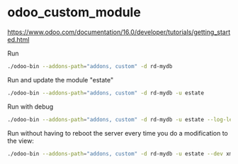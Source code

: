 # odoo_custom_module

https://www.odoo.com/documentation/16.0/developer/tutorials/getting_started.html

Run
```bash
./odoo-bin --addons-path="addons, custom" -d rd-mydb
```

Run and update the module "estate"
```bash
./odoo-bin --addons-path="addons, custom" -d rd-mydb -u estate
```

Run with debug
```bash
./odoo-bin --addons-path="addons, custom" -d rd-mydb -u estate --log-level=debug
```

Run without having to reboot the server every time you do a modification to the view:
```bash
./odoo-bin --addons-path="addons, custom" -d rd-mydb -u estate --dev xml
```

